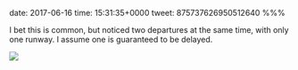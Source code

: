 date: 2017-06-16
time: 15:31:35+0000
tweet: 875737626950512640
%%%

I bet this is common, but noticed two departures at the same time, with only one runway. I assume one is guaranteed to be delayed.

![](DCc-uhZU0AEyBd0.jpg)
